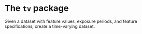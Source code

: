 # The `tv` package

Given a dataset with feature values, exposure periods, and feature specifications, create a time-varying dataset.
